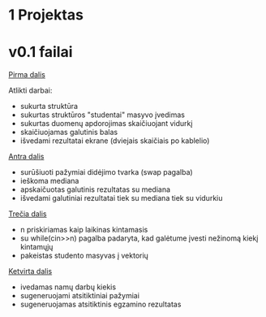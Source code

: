 # 1 Projektas
# v0.1 failai
[Pirma dalis](https://github.com/Faustabu/1Projektas/blob/%231-projekto-dalis/v01.cpp)

Atlikti darbai:

* sukurta struktūra
* sukurtas struktūros "studentai" masyvo įvedimas
* sukurtas duomenų apdorojimas skaičiuojant vidurkį
* skaičiuojamas galutinis balas 
* išvedami rezultatai ekrane (dviejais skaičiais po kablelio)

[Antra dalis](https://github.com/Faustabu/1Projektas/blob/%231-projekto-dalis/v0.1(2).cpp)
* surūšiuoti pažymiai didėjimo tvarka (swap pagalba)
* ieškoma mediana
* apskaičuotas galutinis rezultatas su mediana
* išvedami galutiniai rezultatai tiek su mediana tiek su vidurkiu

[Trečia dalis](https://github.com/Faustabu/1Projektas/blob/%231-projekto-dalis/v01nezinomas_kiekis_nd.cpp)
* n priskiriamas kaip laikinas kintamasis
* su while(cin>>n) pagalba padaryta, kad galėtume įvesti nežinomą kiekį kintamųjų
* pakeistas studento masyvas į vektorių

[Ketvirta dalis]()
* ivedamas namų darbų kiekis
* sugeneruojami atsitiktiniai pažymiai
* sugeneruojamas atsitiktinis egzamino rezultatas



